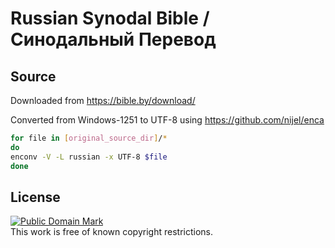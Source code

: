 # Russian Synodal Bible / Синодальный Перевод

## Source
Downloaded from https://bible.by/download/

Converted from Windows-1251 to UTF-8 using https://github.com/nijel/enca

```bash
for file in [original_source_dir]/*
do
enconv -V -L russian -x UTF-8 $file
done
```

## License
<p>
<a rel="license" href="http://creativecommons.org/publicdomain/mark/1.0/">
<img src="http://i.creativecommons.org/p/mark/1.0/88x31.png"
     style="border-style: none;" alt="Public Domain Mark" />
</a>
<br />
This work is free of known copyright restrictions.
</p>